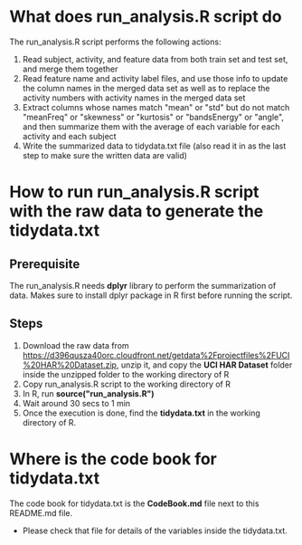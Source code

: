 What does run_analysis.R script do
==================================
The run_analysis.R script performs the following actions:  
1. Read subject, activity, and feature data from both train set and test set, and merge them together  
2. Read feature name and activity label files, and use those info to update the column names in the merged data set as well as to replace the activity numbers with activity names in the merged data set  
3. Extract columns whose names match "mean" or "std" but do not match "meanFreq" or "skewness" or "kurtosis" or "bandsEnergy" or "angle", and then summarize them with the average of each variable for each activity and each subject  
4. Write the summarized data to tidydata.txt file (also read it in as the last step to make sure the written data are valid)  

How to run run_analysis.R script with the raw data to generate the tidydata.txt
===============================================================================
Prerequisite
------------
The run_analysis.R needs **dplyr** library to perform the summarization of data. Makes sure to install dplyr package in R first before running the script.  

Steps
-----
1. Download the raw data from https://d396qusza40orc.cloudfront.net/getdata%2Fprojectfiles%2FUCI%20HAR%20Dataset.zip, unzip it, and copy the **UCI HAR Dataset** folder inside the unzipped folder to the working directory of R
2. Copy run_analysis.R script to the working directory of R
3. In R, run **source("run_analysis.R")**
4. Wait around 30 secs to 1 min
5. Once the execution is done, find the **tidydata.txt** in the working directory of R.

Where is the code book for tidydata.txt
=======================================
The code book for tidydata.txt is the **CodeBook.md** file next to this README.md file. 
  * Please check that file for details of the variables inside the tidydata.txt.